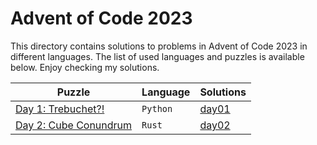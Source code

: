 # Advent of Code 2023

This directory contains solutions to problems in Advent of Code 2023 in 
different languages. The list of used languages and puzzles is available below.
Enjoy checking my solutions.

| Puzzle                                                       | Language | Solutions            |
|--------------------------------------------------------------|----------|----------------------|
| [Day 1: Trebuchet?!](https://adventofcode.com/2023/day/1)    | `Python` | [day01](./day01)     |
| [Day 2: Cube Conundrum](https://adventofcode.com/2023/day/2) | `Rust`   | [day02](./day02/src) |

